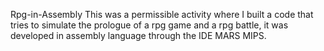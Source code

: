 Rpg-in-Assembly
 This was a permissible activity where I built a code that tries to simulate the prologue of a rpg game and a rpg battle, it was developed in assembly language through the IDE MARS MIPS. 
